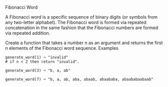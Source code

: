 Fibonacci Word

A Fibonacci word is a specific sequence of binary digits (or symbols from any two-letter alphabet). The Fibonacci word is formed via repeated concatenation in the same fashion that the Fibonacci numbers are formed via repeated addition.

Create a function that takes a number n as an argument and returns the first n elements of the Fibonacci word sequence.
Examples

```
generate_word(1) ➞ "invalid"
# if n < 2 then return "invalid".

generate_word(3) ➞ "b, a, ab"

generate_word(7) ➞ "b, a, ab, aba, abaab, abaababa, abaababaabaab"
```